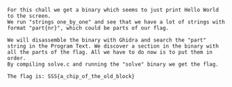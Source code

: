     For this chall we get a binary which seems to just print Hello World to the screen.
    We run "strings one_by_one" and see that we have a lot of strings with format "part{nr}", which could be parts of our flag.

    We will disassemble the binary with Ghidra and search the "part" string in the Program Text. We discover a section in the binary with all the parts of the flag. All we have to do now is to put them in order.
    By compiling solve.c and running the "solve" binary we get the flag.

    The flag is: SSS{a_chip_of_the_old_block}
